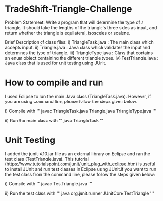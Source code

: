 # TradeShift-Triangle-Challenge

Problem Statement:
Write a program that will determine the type of a triangle. It should take the lengths of the triangle's three sides as input, and return whether the triangle is equilateral, isosceles or scalene.

Brief Description of class files:
i) TriangleTask.java : The main class which accepts input. 
ii) Triangle.java : Java class which validates the input and determines the type of triangle.
iii) TriangleType.java : Class that contains an enum object containing the different triangle types. 
iv) TestTriangle.java : Java class that is used for unit testing using JUnit.

# How to compile and run
I used Eclipse to run the main Java class (TriangleTask.java). 
However, if you are using command line, please follow the steps given below:

i) Compile with
'''
javac TriangleTask.java Triangle.java TriangleType.java
'''

ii) Run the main class with
'''
java TriangleTask
'''

# Unit Testing
I added the junit-4.10.jar file as an external library on Eclipse and ran the test class (TestTriangle.java). 
This tutorial (https://www.tutorialspoint.com/junit/junit_plug_with_eclipse.htm) is useful to install JUnit and run test classes 
in Eclipse using JUnit.If you want to run the test class from the command line, please follow the steps given below:

i) Compile with
'''
javac TestTriangle.java
'''

ii) Run the test class with
'''
java org.junit.runner.JUnitCore TestTriangle
'''
